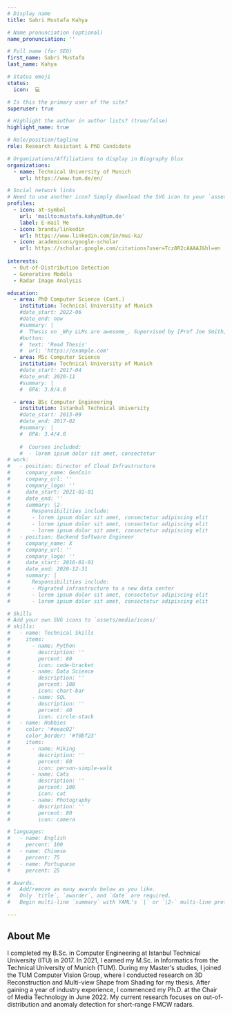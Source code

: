 ```yaml
---
# Display name
title: Sabri Mustafa Kahya

# Name pronunciation (optional)
name_pronunciation: ''

# Full name (for SEO)
first_name: Sabri Mustafa
last_name: Kahya

# Status emoji
status:
  icon:  💻

# Is this the primary user of the site?
superuser: true

# Highlight the author in author lists? (true/false)
highlight_name: true

# Role/position/tagline
role: Research Assistant & PhD Candidate

# Organizations/Affiliations to display in Biography blox
organizations:
  - name: Technical University of Munich
    url: https://www.tum.de/en/

# Social network links
# Need to use another icon? Simply download the SVG icon to your `assets/media/icons/` folder.
profiles:
  - icon: at-symbol
    url: 'mailto:mustafa.kahya@tum.de'
    label: E-mail Me  
  - icon: brands/linkedin
    url: https://www.linkedin.com/in/mus-ka/
  - icon: academicons/google-scholar
    url: https://scholar.google.com/citations?user=Tcz8R2cAAAAJ&hl=en
 
interests:
  - Out-of-Distribution Detection
  - Generative Models
  - Radar Image Analysis

education:
  - area: PhD Computer Science (Cont.)
    institution: Technical University of Munich
    #date_start: 2022-06
    #date_end: now
    #summary: |
    #  Thesis on _Why LLMs are awesome_. Supervised by [Prof Joe Smith](https://example.com). Presented papers at 5 IEEE conferences with the contributions being published in 2 Springer journals.
    #button:
    #  text: 'Read Thesis'
    #  url: 'https://example.com'
  - area: MSc Computer Science
    institution: Technical University of Munich
    #date_start: 2017-04
    #date_end: 2020-11
    #summary: |
    #  GPA: 3.8/4.0

  - area: BSc Computer Engineering
    institution: Istanbul Technical University
    #date_start: 2013-09
    #date_end: 2017-02
    #summary: |
    #  GPA: 3.4/4.0
      
    #  Courses included:
    #  - lorem ipsum dolor sit amet, consectetur 
# work:
#   - position: Director of Cloud Infrastructure
#     company_name: GenCoin
#     company_url: ''
#     company_logo: ''
#     date_start: 2021-01-01
#     date_end: ''
#     summary: |2-
#       Responsibilities include:
#       - lorem ipsum dolor sit amet, consectetur adipiscing elit
#       - lorem ipsum dolor sit amet, consectetur adipiscing elit
#       - lorem ipsum dolor sit amet, consectetur adipiscing elit
#   - position: Backend Software Engineer
#     company_name: X
#     company_url: ''
#     company_logo: ''
#     date_start: 2016-01-01
#     date_end: 2020-12-31
#     summary: |
#       Responsibilities include:
#       - Migrated infrastructure to a new data center
#       - lorem ipsum dolor sit amet, consectetur adipiscing elit
#       - lorem ipsum dolor sit amet, consectetur adipiscing elit

# Skills
# Add your own SVG icons to `assets/media/icons/`
# skills:
#   - name: Technical Skills
#     items:
#       - name: Python
#         description: ''
#         percent: 80
#         icon: code-bracket
#       - name: Data Science
#         description: ''
#         percent: 100
#         icon: chart-bar
#       - name: SQL
#         description: ''
#         percent: 40
#         icon: circle-stack
#   - name: Hobbies
#     color: '#eeac02'
#     color_border: '#f0bf23'
#     items:
#       - name: Hiking
#         description: ''
#         percent: 60
#         icon: person-simple-walk
#       - name: Cats
#         description: ''
#         percent: 100
#         icon: cat
#       - name: Photography
#         description: ''
#         percent: 80
#         icon: camera

# languages:
#   - name: English
#     percent: 100
#   - name: Chinese
#     percent: 75
#   - name: Portuguese
#     percent: 25

# Awards.
#   Add/remove as many awards below as you like.
#   Only `title`, `awarder`, and `date` are required.
#   Begin multi-line `summary` with YAML's `|` or `|2-` multi-line prefix and indent 2 spaces below.

---
```


## About Me

I completed my B.Sc. in Computer Engineering at Istanbul Technical University (ITU) in 2017. In 2021, I earned my M.Sc. in Informatics from the Technical University of Munich (TUM). During my Master's studies, I joined the TUM Computer Vision Group, where I conducted research on 3D Reconstruction and Multi-view Shape from Shading for my thesis. After gaining a year of industry experience, I commenced my Ph.D. at the Chair of Media Technology in June 2022. My current research focuses on out-of-distribution and anomaly detection for short-range FMCW radars.
